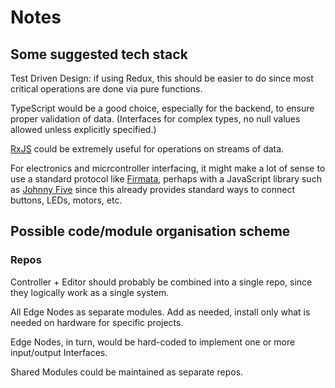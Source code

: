 # Notes

## Some suggested tech stack

Test Driven Design: if using Redux, this should be easier to do since most critical operations are done via pure functions.

TypeScript would be a good choice, especially for the backend, to ensure proper validation of data. (Interfaces for complex types, no null values allowed unless explicitly specified.)

[RxJS](https://www.learnrxjs.io/) could be extremely useful for operations on streams of data.

For electronics and micrcontroller interfacing, it might make a lot of sense to use a standard protocol like [Firmata](https://www.arduino.cc/en/Reference/Firmata), perhaps with a JavaScript library such as [Johnny Five](https://github.com/rwaldron/johnny-five) since this already provides standard ways to connect buttons, LEDs, motors, etc.

## Possible code/module organisation scheme

### Repos


Controller + Editor should probably be combined into a single repo, since they logically work as a single system.

All Edge Nodes as separate modules. Add as needed, install only what is needed on hardware for specific projects.

Edge Nodes, in turn, would be hard-coded to implement one or more input/output Interfaces.

Shared Modules could be maintained as separate repos.

